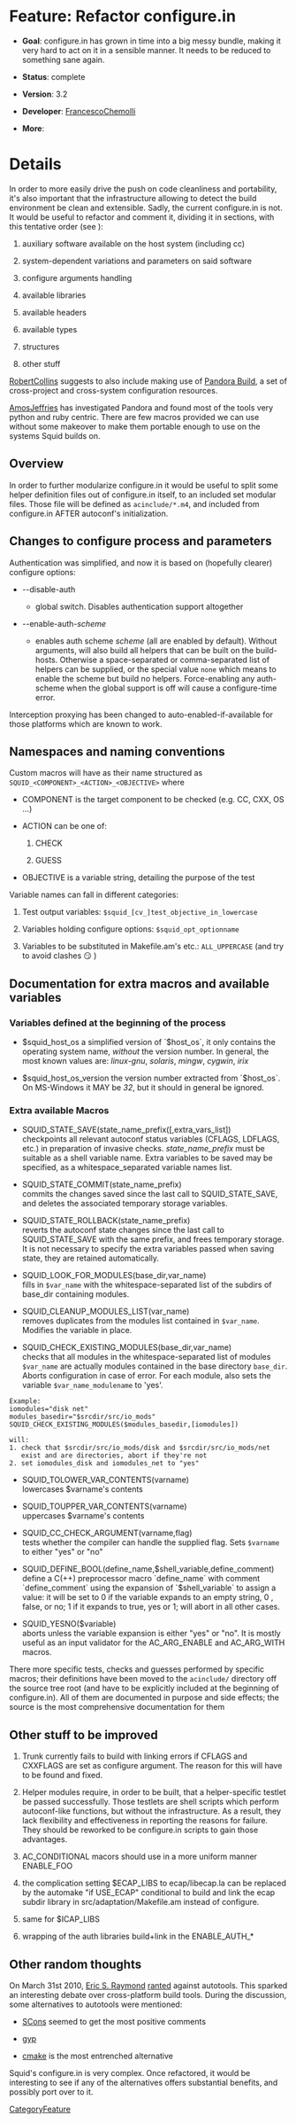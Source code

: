 # Feature: Refactor configure.in

  - **Goal**: configure.in has grown in time into a big messy bundle,
    making it very hard to act on it in a sensible manner. It needs to
    be reduced to something sane again.

  - **Status**: complete

  - **Version**: 3.2

  - **Developer**:
    [FrancescoChemolli](/FrancescoChemolli)

  - **More**:
    [](https://code.launchpad.net/~kinkie/squid/autoconf-refactor)

# Details

In order to more easily drive the push on code cleanliness and
portability, it's also important that the infrastructure allowing to
detect the build environment be clean and extensible. Sadly, the current
configure.in is not. It would be useful to refactor and comment it,
dividing it in sections, with this tentative order (see
[](http://www.gnu.org/software/autoconf/manual/autoconf.html#Autoconf-Input-Layout)):

1.  auxiliary software available on the host system (including cc)

2.  system-dependent variations and parameters on said software

3.  configure arguments handling

4.  available libraries

5.  available headers

6.  available types

7.  structures

8.  other stuff

[RobertCollins](/RobertCollins)
suggests to also include making use of [Pandora
Build](https://edge.launchpad.net/pandora-build), a set of cross-project
and cross-system configuration resources.

[AmosJeffries](/AmosJeffries)
has investigated Pandora and found most of the tools very python and
ruby centric. There are few macros provided we can use without some
makeover to make them portable enough to use on the systems Squid builds
on.

## Overview

In order to further modularize configure.in it would be useful to split
some helper definition files out of configure.in itself, to an included
set modular files. Those file will be defined as `acinclude/*.m4`, and
included from configure.in AFTER autoconf's initialization.

## Changes to configure process and parameters

Authentication was simplified, and now it is based on (hopefully
clearer) configure options:

  - \--disable-auth
    
      - global switch. Disables authentication support altogether

  - \--enable-auth-*scheme*
    
      - enables auth scheme *scheme* (all are enabled by default).
        Without arguments, will also build all helpers that can be built
        on the build-hosts. Otherwise a space-separated or
        comma-separated list of helpers can be supplied, or the special
        value `none` which means to enable the scheme but build no
        helpers. Force-enabling any auth-scheme when the global support
        is off will cause a configure-time error.

Interception proxying has been changed to auto-enabled-if-available for
those platforms which are known to work.

## Namespaces and naming conventions

Custom macros will have as their name structured as
`SQUID_<COMPONENT>_<ACTION>_<OBJECTIVE>` where

  - COMPONENT is the target component to be checked (e.g. CC, CXX, OS
    ...)

  - ACTION can be one of:
    
    1.  CHECK
    
    2.  GUESS

  - OBJECTIVE is a variable string, detailing the purpose of the test

Variable names can fall in different categories:

1.  Test output variables: `$squid_[cv_]test_objective_in_lowercase`

2.  Variables holding configure options: `$squid_opt_optionname`

3.  Variables to be substituted in Makefile.am's etc.: `ALL_UPPERCASE`
    (and try to avoid clashes
    :smirk: )

## Documentation for extra macros and available variables

### Variables defined at the beginning of the process

  - $squid_host_os  
    a simplified version of `$host_os`, it only contains the operating
    system name, *without* the version number. In general, the most
    known values are: *linux-gnu*, *solaris*, *mingw*, *cygwin*, *irix*

  - $squid_host_os_version  
    the version number extracted from `$host_os`. On MS-Windows it MAY
    be *32*, but it should in general be ignored.

### Extra available Macros

  - SQUID_STATE_SAVE(state_name_prefix(\[,extra_vars_list\])  
    checkpoints all relevant autoconf status variables (CFLAGS, LDFLAGS,
    etc.) in preparation of invasive checks. *state_name_prefix* must
    be suitable as a shell variable name. Extra variables to be saved
    may be specified, as a whitespace_separated variable names list.

  - SQUID_STATE_COMMIT(state_name_prefix)  
    commits the changes saved since the last call to SQUID_STATE_SAVE,
    and deletes the associated temporary storage variables.

  - SQUID_STATE_ROLLBACK(state_name_prefix)  
    reverts the autoconf state changes since the last call to
    SQUID_STATE_SAVE with the same prefix, and frees temporary
    storage. It is not necessary to specify the extra variables passed
    when saving state, they are retained automatically.

  - SQUID_LOOK_FOR_MODULES(base_dir,var_name)  
    fills in `$var_name` with the whitespace-separated list of the
    subdirs of base_dir containing modules.

  - SQUID_CLEANUP_MODULES_LIST(var_name)  
    removes duplicates from the modules list contained in `$var_name`.
    Modifies the variable in place.

  - SQUID_CHECK_EXISTING_MODULES(base_dir,var_name)  
    checks that all modules in the whitespace-separated list of modules
    `$var_name` are actually modules contained in the base directory
    `base_dir`. Aborts configuration in case of error. For each module,
    also sets the variable `$var_name_modulename` to 'yes'.

<!-- end list -->

    Example:
    iomodules="disk net"
    modules_basedir="$srcdir/src/io_mods"
    SQUID_CHECK_EXISTING_MODULES($modules_basedir,[iomodules])
    
    will:
    1. check that $srcdir/src/io_mods/disk and $srcdir/src/io_mods/net
       exist and are directories, abort if they're not
    2. set iomodules_disk and iomodules_net to "yes"

  - SQUID_TOLOWER_VAR_CONTENTS(varname)  
    lowercases $varname's contents

  - SQUID_TOUPPER_VAR_CONTENTS(varname)  
    uppercases $varname's contents

  - SQUID_CC_CHECK_ARGUMENT(varname,flag)  
    tests whether the compiler can handle the supplied flag. Sets
    `$varname` to either "yes" or "no"

  - SQUID_DEFINE_BOOL(define_name,$shell_variable,define_comment)  
    define a C(++) preprocessor macro `define_name` with comment
    `define_comment` using the expansion of `$shell_variable` to assign
    a value: it will be set to 0 if the variable expands to an empty
    string, 0 , false, or no; 1 if it expands to true, yes or 1; will
    abort in all other cases.

  - SQUID_YESNO($variable)  
    aborts unless the variable expansion is either "yes" or "no". It is
    mostly useful as an input validator for the AC_ARG_ENABLE and
    AC_ARG_WITH macros.

There more specific tests, checks and guesses performed by specific
macros; their definitions have been moved to the `acinclude/` directory
off the source tree root (and have to be explicitly included at the
beginning of configure.in). All of them are documented in purpose and
side effects; the source is the most comprehensive documentation for
them

## Other stuff to be improved

1.  Trunk currently fails to build with linking errors if CFLAGS and
    CXXFLAGS are set as configure argument. The reason for this will
    have to be found and fixed.

2.  Helper modules require, in order to be built, that a helper-specific
    testlet be passed successfully. Those testlets are shell scripts
    which perform autoconf-like functions, but without the
    infrastructure. As a result, they lack flexibility and effectiveness
    in reporting the reasons for failure. They should be reworked to be
    configure.in scripts to gain those advantages.

3.  AC_CONDITIONAL macors should use in a more uniform manner
    ENABLE_FOO

4.  the complication setting $ECAP_LIBS to ecap/libecap.la can be
    replaced by the automake "if USE_ECAP" conditional to build and
    link the ecap subdir library in src/adaptation/Makefile.am instead
    of configure.

5.  same for $ICAP_LIBS

6.  wrapping of the auth libraries build+link in the ENABLE_AUTH_\*

## Other random thoughts

On March 31st 2010, [Eric S. Raymond](http://www.catb.org/~esr/)
[ranted](http://esr.ibiblio.org/?p=1877) against autotools. This sparked
an interesting debate over cross-platform build tools. During the
discussion, some alternatives to autotools were mentioned:

  - [SCons](http://www.scons.org/) seemed to get the most positive
    comments

  - [gyp](http://code.google.com/p/gyp/)

  - [cmake](http://www.cmake.org/) is the most entrenched alternative

Squid's configure.in is very complex. Once refactored, it would be
interesting to see if any of the alternatives offers substantial
benefits, and possibly port over to it.

[CategoryFeature](/CategoryFeature)

